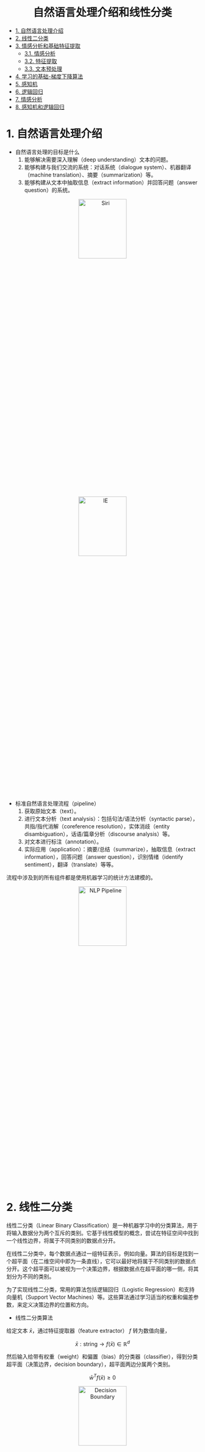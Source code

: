 <div align="center">
  <h1>自然语言处理介绍和线性分类</h1>
</div>

* [1. 自然语言处理介绍](#1-自然语言处理介绍)
* [2. 线性二分类](#2-线性二分类)
* [3. 情感分析和基础特征提取](#3-情感分析和基础特征提取)
  * [3.1. 情感分析](#31-情感分析)
  * [3.2. 特征提取](#32-特征提取)
  * [3.3. 文本预处理](#33-文本预处理)
* [4. 学习的基础-梯度下降算法](#4-学习的基础-梯度下降算法)
* [5. 感知机](#5-感知机)
* [6. 逻辑回归](#6-逻辑回归)
* [7. 情感分析](#7-情感分析)
* [8. 感知机和逻辑回归](#8-感知机和逻辑回归)

# 1. 自然语言处理介绍

* 自然语言处理的目标是什么
  1. 能够解决需要深入理解（deep understanding）文本的问题。
  2. 能够构建与我们交流的系统：对话系统（dialogue system）、机器翻译（machine translation）、摘要（summarization）等。
  3. 能够构建从文本中抽取信息（extract information）并回答问题（answer question）的系统。

<div align="center">
  <img src="../../assets/1_dialog.png" alt="Siri" width="50%" height="20%">
</div>

<div align="center">
  <img src="../../assets/1_ie.png" alt="IE" width="50%" height="20%">
</div>


* 标准自然语言处理流程（pipeline）
  1. 获取原始文本（text）。
  2. 进行文本分析（text analysis）：包括句法/语法分析（syntactic parse），共指/指代消解（coreference resolution），实体消歧（entity disambiguation），话语/篇章分析（discourse analysis）等。
  3. 对文本进行标注（annotation）。
  4. 实际应用（application）：摘要/总结（summarize），抽取信息（extract information），回答问题（answer question），识别情绪（identify sentiment），翻译（translate）等等。

流程中涉及到的所有组件都是使用机器学习的统计方法建模的。

<div align="center">
  <img src="../../assets/1_nlp_pipeline.png" alt="NLP Pipeline" width="50%" height="20%">
</div>

# 2. 线性二分类

线性二分类（Linear Binary Classification）是一种机器学习中的分类算法，用于将输入数据分为两个互斥的类别。它基于线性模型的概念，尝试在特征空间中找到一个线性边界，将属于不同类别的数据点分开。

在线性二分类中，每个数据点通过一组特征表示，例如向量。算法的目标是找到一个超平面（在二维空间中即为一条直线），它可以最好地将属于不同类别的数据点分开。这个超平面可以被视为一个决策边界，根据数据点在超平面的哪一侧，将其划分为不同的类别。

为了实现线性二分类，常用的算法包括逻辑回归（Logistic Regression）和支持向量机（Support Vector Machines）等。这些算法通过学习适当的权重和偏差参数，来定义决策边界的位置和方向。


* 线性二分类算法

给定文本 $\bar{x}$，通过特征提取器（feature extractor） $f$ 转为数值向量，

$$
\bar{x}: \text{string} \rightarrow f(\bar{x}) \in \mathbb{R}^d
$$

然后输入给带有权重（weight）和偏置（bias）的分类器（classifier），得到分类超平面（决策边界，decision boundary），超平面两边分属两个类别。

$$
\bar{w}^T f(\bar{x}) \geq 0
$$

<div align="center">
  <img src="../../assets/1_decision_boundary.png" alt="Decision Boundary" width="50%" height="20%">
</div>


# 3. 情感分析和基础特征提取

## 3.1. 情感分析

情感分析（Sentiment Analysis）是一种文本分析技术，用于确定给定文本中的情感倾向或情感极性。它可以帮助我们了解文本中的情感状态，例如正面、负面或中性。情感分析在许多领域都有广泛的应用，包括社交媒体分析、产品评论、舆情监测等。

> 情感分析 vs 情绪分析
> 
> 情感分析（Sentiment Analysis）和情绪分析（Emotional Analysis）是两种在文本分析中用于理解情感和情绪的方法，但它们有一些区别。
> 
> 情感分析（Sentiment Analysis）关注的是文本中的情感倾向或情感极性。它旨在确定文本是积极的、消极的还是中性的。情感分析通常使用情感词典、机器学习算法或深度学习模型来对文本进行情感分类。它可以用于分析产品评论、社交媒体帖子、新闻文章等，以了解公众对某个主题或产品的情感反应。
> 
> 情绪分析（Emotional Analysis）则更加关注文本中的情绪状态。它试图识别文本中表达的具体情绪，如喜悦、愤怒、悲伤、恐惧等。情绪分析通常涉及对情绪词汇、情绪模型或语义规则的分析，以确定文本所包含的情绪类型。情绪分析可用于社交媒体数据、用户评论、电影评论等领域，以了解人们在特定情境下的情绪体验。
> 
> 情感分析更关注整体情感倾向，而情绪分析更关注具体的情绪类型和情感状态。


* 情感分析任务示例

> 这个电影好，想再看这个电影。     【积极的、好评】
> 
> 这个电影不好，不想再看这个电影了。【消极的、差评】

## 3.2. 特征提取

特征提取（Feature Extraction）指的是从文本数据中提取有用信息的过程。它涉及对文本进行预处理和转换，以便能够捕捉文本的关键特征。一些常见的基本特征包括词频（某个词在文本中出现的次数）、词袋模型（文本中所有词的集合）、文本长度等。通过提取这些基本特征，我们可以更好地理解文本数据并进行进一步的分析和建模。

$$
\bar{x}: \text{string} \rightarrow f(\bar{x}) \in \mathbb{R}^d
$$

* 训练数据集

带有标签的数据进行特征抽取后作为标注数据集
$$
\{ f(\bar{x}^{(i)}), y^{(i)} \}_{i=1}^D
$$
可以直接训练分类器。

* 特征提取 - 词袋模型

词袋模型（Bag-of-Words Model）是一种常用的文本表示方法。它将文本视为一个袋子（或集合）中的词汇的无序集合，忽略了词汇的语法和顺序，仅关注词汇的出现频率。

词袋模型的基本思想是将文本转换为一个向量，其中向量的每个维度对应于词汇表中的一个单词。每个维度的值表示该单词在文本中出现的次数或其他权重值（如TF-IDF）。通过这种方式，我们可以将文本表示为数值化的特征向量，以便在机器学习模型中进一步处理和分析。

下面是一个简单的示例来说明词袋模型的概念。假设我们有以下两个句子：

> 句子一：这个电影好，想再看这个电影。
> 
> 句子二：这个电影不好，不想再看这个电影了。

使用词袋模型，我们可以构建词汇表如下：

> ['这个', '电影', '好', '，', '想', '再', '看', '。', '不好', '不想', '了']

然后，我们可以计算每个句子在词汇表中的词频，得到对应的特征向量：

> 句子一的特征向量：[2, 2, 1, 1, 1, 1, 1, 1, 0, 0, 0]
> 
> 句子二的特征向量：[2, 2, 0, 1, 0, 1, 1, 1, 1, 1, 1]

通过这种方式，我们将文本表示为了数值化的特征向量，其中每个维度表示了对应词汇在文本中出现的次数。词袋模型简化了文本的复杂性，使得文本可以更方便地被计算机处理和分析。然而，它忽略了词汇的顺序和上下文信息，可能会丢失一些语义和语境相关的信息。

```python
import jieba


sentence1 = "这个电影好，想再看这个电影。"
sentence2 = "这个电影不好，不想再看这个电影了。"

sentence1_tokenized = jieba.lcut(sentence1)
sentence2_tokenized = jieba.lcut(sentence2)
print("句子一分词结果:", sentence1_tokenized)
print("句子二分词结果:", sentence2_tokenized)


vocabulary = []
for word in sentence1_tokenized + sentence2_tokenized:
    if word not in vocabulary:
        vocabulary.append(word)
print("词表:", vocabulary)


sentence1_feature = [0] * len(vocabulary)
for word in sentence1_tokenized:
    index = vocabulary.index(word)
    sentence1_feature[index] += 1
print("句子一的特征向量(bow):", sentence1_feature)

sentence2_feature = [0] * len(vocabulary)
for word in sentence2_tokenized:
    index = vocabulary.index(word)
    sentence2_feature[index] += 1
print("句子一的特征向量(bow):", sentence2_feature)
```

* 特征提取 - N 元语法模型

N 元语法（N-gram）是一种常用的文本表示方法，而 Bag of Ngrams 则是基于 N 元语法和词袋模型的一种扩展模型。N 元语法表示文本中连续 N 个词的组合，例如二元语法（2-gram）表示连续两个词的组合，三元语法（3-gram）表示连续三个词的组合，以此类推。N 元语法可以捕捉到一定的上下文信息，并且在一些文本任务中具有一定的效果。Bag of Ngrams 模型扩展了词袋模型（Bag-of-Words Model），将 N 元语法作为特征进行文本表示。

下面是一个简单的示例来说明 Bag of Ngrams 模型的概念。假设我们有以下两个句子：

> 句子一：这个电影好，想再看这个电影。
> 
> 句子二：这个电影不好，不想再看这个电影了。

使用 Bag of Ngrams 模型，我们可以构建 2-gram 词汇表如下：

> ['这个电影', '电影好', '好，', '，想', '想再', '再看', '看这个', '电影。', '。这个', '电影不好', '不好，', '，不想', '不想再', '电影了', '了。']

然后，我们可以计算每个 2-gram 在句子中出现的次数，得到对应的特征向量：

> 句子一的特征向量：[2, 1, 1, 1, 1, 1, 1, 1, 0, 0, 0, 0, 0, 0, 0]
> 
> 句子二的特征向量：[2, 0, 0, 0, 0, 1, 1, 0, 0, 1, 1, 1, 1, 1, 1]

通过这种方式，我们将每个句子表示为一个向量，其中向量的每个位置表示对应2-gram在句子中出现的次数。从特征向量可以看出 2-gram 比词袋模型更有区分性。

```python
import jieba


sentence1 = "这个电影好，想再看这个电影。"
sentence2 = "这个电影不好，不想再看这个电影了。"

sentence1_tokenized = jieba.lcut(sentence1)
sentence2_tokenized = jieba.lcut(sentence2)
print("句子一分词结果:", sentence1_tokenized)
print("句子二分词结果:", sentence2_tokenized)


vocabulary = []
tokenized = sentence1_tokenized + sentence2_tokenized
for two_gram in zip(tokenized, tokenized[1:]):
    two_gram_str = "".join(two_gram)
    if two_gram_str not in vocabulary:
        vocabulary.append(two_gram_str)
print("N-gram 词表:", vocabulary)

sentence1_feature = [0] * len(vocabulary)
for i in range(len(sentence1_tokenized) - 1):
    two_gram_str = "".join(sentence1_tokenized[i:i + 2])
    index = vocabulary.index(two_gram_str)
    sentence1_feature[index] += 1
print("句子一的特征向量(2-gram):", sentence1_feature)

sentence2_feature = [0] * len(vocabulary)
for i in range(len(sentence2_tokenized) - 1):
    two_gram_str = "".join(sentence2_tokenized[i:i + 2])
    index = vocabulary.index(two_gram_str)
    sentence2_feature[index] += 1
print("句子二的特征向量(2-gram):", sentence2_feature)
```

> 词袋模型 vs Bag of Ngrams 模型
> 
> Bag of Ngrams 模型相对于词袋模型具有考虑词序和局部上下文的优势，适用于一些需要捕捉词序和上下文关系的任务。然而，根据具体任务和数据集的特点，选择合适的文本表示方法是很重要的，有时词袋模型可能更适用。

* 词频逆文档频率（TF-IDF）

词频逆文档频率（Term Frequency-Inverse Document Frequency，TF-IDF）是一种常用的特征权重计算方法，用于衡量一个词在文档中的重要性。它结合了词频（term frequency）和逆文档频率（inverse document frequency）两个因素。Bag of Ngrams 模型和词袋模型都仅仅使用了词频或 N-gram 频率。

Bag of Ngrams 模型和词袋模型都可以与 TF-IDF 一起使用。在词袋模型中，每个文档可以表示为一个向量，其中每个维度对应一个词，并记录该词在文档中的出现次数。使用 TF-IDF，可以将词袋模型中的词频进行加权，使得更重要的词获得更高的权重。在 Bag of Ngrams 模型中，每个文档也可以表示为一个向量，其中每个维度对应一个 N-gram，并记录该 N-gram 在文档中的出现次数。同样地，可以使用 TF-IDF 来对 N-grams 进行加权，以考虑它们在整个语料库中的重要性。

通过使用 TF-IDF，可以降低常见词（如“the”、“is”等）的权重，提高具有更高信息量的词或 N-grams 的权重。这有助于突出文本中的关键信息，对于一些文本处理任务，如文本分类、信息检索和文本聚类等，可以提升性能。因此，Bag of Ngrams 模型和词袋模型与 TF-IDF 相结合，可以更好地表示文本并捕捉关键信息。

> TF-IDF 是通过以下步骤计算的：
> 
> 计算词频（Term Frequency，TF）：对于给定的文档，计算每个词在文档中的出现频率。可以使用简单计数或标准化的词频计算方法，如将词频除以文档中的总词数，以避免较长文档对词频的影响。
> 
> 词频（TF）= 词在文档中的出现次数 / 文档中的总词数
> 计算逆文档频率（Inverse Document Frequency，IDF）：计算每个词的逆文档频率，表示该词在整个文档集合中的重要性。逆文档频率可以通过以下公式计算：
> 
> IDF = log(总文档数 / 包含该词的文档数)
>
> 其中，总文档数是语料库中的文档总数，包含该词的文档数是包含该词的文档的数量。
> 计算 TF-IDF 权重：将词频（TF）和逆文档频率（IDF）相乘，得到最终的 TF-IDF 权重。
> 
> TF-IDF = TF * IDF

通过计算 TF-IDF 权重，可以衡量一个词在单个文档中的重要性（通过 TF），以及在整个文档集合中的稀有程度（通过 IDF）。常见词在多个文档中频繁出现，其 TF 较高但 IDF 较低，因此其权重会相对较低。而对于在少数文档中出现但具有较高信息量的词，其 TF 较高且 IDF 较高，因此其权重会相对较高。需要注意的是，TF-IDF 权重的计算可以在整个文档集合上进行，也可以在单个文档内部进行。


## 3.3. 文本预处理

* 中文分词（Word Segmentation）和英文分词（Tokenization）

中文分词是将连续的中文字符序列切分成有意义的词语。中文中没有像空格那样明显的词语分隔符，因此需要使用中文分词工具，如jieba、hanlp等。

英文分词将连续的英文文本切分为单词或标点符号。英文文本中通常以空格作为词语的分隔符，但仍需处理标点符号等特殊情况。常用的分词工具有 NLTK、SpaCy 等。

* 停用词过滤（Stop Word Filtering）

中文和英文都需要过滤停用词，去除一些常见且对文本分析任务贡献较少的停用词，例如“的”，“是”，“在”，“the”，“is”，“in”等。可以使用预定义的停用词列表或基于统计方法自动选择停用词。停用词列表可根据任务和语料库进行定制。

* 文本规范化（Text Normalization）

对于中文来说，文本规范化需要处理中文文本中的繁体字、拼音、缩写、汉字表示的数字等，将其转换为标准化的形式。这有助于提高文本的一致性和可处理性。

对于英文来说，文本规范化需要进行大小写转换（Lowercasing/Uppercasing）以避免同一个单词因大小写不同而被视为不同的词。词形还原（Lemmatization）和词干提取（stemming）将单词还原为其原始或基本形式，以减少词形的变化对文本处理的影响。

词形还原是将单词还原为其在词典中的原始形式（称为词元或词根），以保留单词的语义信息。词形还原考虑了词性和上下文，以确保还原后的单词是有效的词元。例如：单词 "running"，词形还原结果 "run"。单词 "better"，词形还原结果 "good"。单词 "went"，词形还原结果："go"。在这些示例中，词形还原将单词还原为其原始形式，去除了时态、派生后缀等，使得不同形式的单词都归并到相同的基本形式上。

词干提取是一种简化的单词还原方法，通过删除单词的后缀来获得词干（即词的基本形式），而不考虑词性和上下文。词干提取可能会生成一些非词元的形式，但它具有较高的运行效率。例如：单词 "running"，词干提取结果 "run"。单词 "better"，词干提取结果"better"。单词 "went"，词干提取结果 "went"。在这些示例中，词干提取通过去除后缀，将单词简化为其词干形式。词干提取不考虑词性和语义，因此可能会产生一些不是真正的单词，但它在某些情况下可以作为一种简化文本处理的方法。

需要注意的是，词形还原通常比词干提取更复杂，并且在某些任务中更为准确。选择使用词形还原还是词干提取取决于具体的应用场景和任务要求。

* 文本预处理的优点

这些预处理步骤有助于减少噪音、统一文本表示，提取有用的信息，为后续的文本分析任务奠定基础。具体的预处理步骤和顺序可能因不同任务和数据而有所变化。

* 文本预处理 Python 实现

```python
import jieba
import nltk
from nltk.tokenize import word_tokenize
from nltk.stem import WordNetLemmatizer
from nltk.stem import PorterStemmer

nltk.download('punkt')

# 中文分词和停用词过滤
stopwords = ['的', '了', '和', '是', '就', '都', '而', '及', '与', '或', '个', '也', '这']
text = "我喜欢看电影，尤其喜欢科幻电影和动作片。"
tokenized_list = jieba.lcut(text)
print("中文分词结果:", tokenized_list)

tokenized_remove_stopword_list = [word for word in tokenized_list if word not in stopwords]
print("中文停用词过滤后的分词结果:", tokenized_remove_stopword_list)


# 英文分词和词形还原
text = "cats ate running better"
words = word_tokenize(text)
print("英文分词结果:", words)

lemmatizer = WordNetLemmatizer()  # 词形还原器
lemmatized_words = [lemmatizer.lemmatize(word) for word in words]
print("词形还原结果:", lemmatized_words)

stemmer = PorterStemmer()         # 词干提取器
stemmed_words = [stemmer.stem(word) for word in words]
print("词干提取结果:", stemmed_words)
```

# 4. 学习的基础 - 梯度下降算法

梯度下降算法（Gradient Descent）是一种常用的优化算法，用于找到函数的最小值或最大值（梯度上升）。它通过迭代更新参数的方式来逐步逼近最优解。

* 算法流程

假设有一个可微的函数 $f(x)$（机器学习中的目标函数），我们的目标是找到使得 $f(x)$ 达到最小值的 $x$ 值。梯度下降算法通过迭代更新参数的方式来逐步逼近最小值。

> 1. 初始化参数 $x$ 和学习率 $\alpha$。
> 2. 计算函数 $f(x)$ 的梯度，即 $f^{\prime}(x)$。
> 3. 更新参数 $x := x - \alpha * f^{\prime}(x)$。
> 4. 重复步骤 2 和步骤 3，直到满足停止条件（例如达到最大迭代次数或梯度变化很小）。

这样，通过不断更新参数 $x$，梯度下降算法可以逐步接近最小值点。

> 以一维坐标为例，梯度主要表示的是变化率，梯度的值可以告诉我们函数在该点上是增长还是减小，以及增长或减小的速度有多快。
> 
> 学习率是一个超参数，用于控制参数更新的步长或称为学习步长。学习率决定了我们在每次参数更新中沿着梯度方向移动的距离。较大的学习率意味着我们会更快地接近最小值，但可能会导致参数在最小值附近波动或无法收敛。较小的学习率意味着我们会以较小的步长更新参数，可能需要更多的迭代次数才能收敛到最小值。
> 
> 梯度和学习率共同作用的方式是通过乘积来确定参数的更新量。学习率乘以梯度确定了参数更新的步长。较大的学习率会导致更大的步长，而较小的学习率会导致更小的步长。因此，学习率可以控制参数更新的速度和稳定性。选择合适的学习率是梯度下降算法中的一个关键问题。如果学习率过大，可能会导致参数在最小值附近来回震荡甚至发散；如果学习率过小，可能会导致收敛速度过慢或陷入局部最小值。

> * 为什么梯度的负方向就是损失下降最快的方向
> 
> 梯度下降算法中选择梯度的负方向作为更新方向的理论依据主要来自于微积分中的一阶导数和泰勒展开的思想。
> 
> 根据微积分中的一阶导数的定义，函数在某一点的导数表示了函数在该点的变化率和变化的方向。对于多变量函数，梯度可以看作是导数的推广，表示了函数在每个参数维度上的变化率和变化的方向。
>
> 梯度的方向指示了函数在当前点的最大上升率，而负梯度的方向则指示了函数在当前点的最大下降率。因此，负梯度的方向可以被认为是函数下降最快的方向。

在一个点上，借助于泰特展开，我们有

$$
f(x + \delta) - f(x) \approx f^{\prime}(x) \cdot \delta
$$

其中，$f^{\prime}(x)$ 和 $\delta$ 为向量，那么这两者的内积就等于

$$
f^{\prime}(x) \cdot \delta = ||f^{\prime}(x)|| \cdot ||\delta|| \cdot \cos \theta
$$

当 $\theta = \pi$ 时，也就是 $\theta$ 在 $f^{\prime}(x)$ 的负方向上时，取得最小值，也就是下降的最快的方向了



以 $f(x) = x^2 + 5*\sin(x)$ 为例，求解步骤如下：

```python
import numpy as np
import matplotlib.pyplot as plt


# 定义函数 f(x)
def f(x):
    return x ** 2 + 5 * np.sin(x)


# 定义函数 f(x) 的导数
def f_derivative(x):
    return 2 * x + 5 * np.cos(x)


# 梯度下降算法
def gradient_descent(x_start, learning_rate, num_iterations):
    x = x_start
    history = [x]                      # 保存每次迭代后的 x 值
    for _ in range(num_iterations):
        gradient = f_derivative(x)     # 计算梯度
        x -= learning_rate * gradient  # 更新参数 x
        history.append(x)              # 保存更新后的 x 值
    return x, history


# 设置初始参数和学习率
x_start = -3         # 初始参数值
learning_rate = 0.1  # 学习率
num_iterations = 50  # 迭代次数

# 运行梯度下降算法
x_min, x_history = gradient_descent(x_start, learning_rate, num_iterations)

# 输出最小值和最小值对应的 x 值
print("最小值:", f(x_min))
print("最小值对应的 x 值:", x_min)

# 绘制函数曲线和梯度下降过程
x = np.linspace(-5, 5, 100)
y = f(x)
plt.plot(x, y, label='f(x)')
plt.scatter(x_history, f(np.array(x_history)), c='r', label='Gradient Descent Point')
plt.legend()
plt.xlabel('x')
plt.ylabel('f(x)')
plt.show()
```

运行上述代码，将得到函数 $f(x)$ 的最小值和最小值对应的 $x$ 值，并绘制出函数曲线和梯度下降过程的图形。

<div align="center">
  <img src="../../assets/1_gradient_descent.png" alt="Gradient Descent" width="50%" height="20%">
</div>

# 5. 感知机

感知机（Perceptron）是一种简单的二分类线性分类模型，由美国科学家 Frank Rosenblatt 在1957年提出。它是人工神经网络的基础，也是神经网络发展的起点之一。

感知机模型由输入层、权重、激活函数和输出层组成。它的输入是一组特征向量，每个特征都有一个对应的权重。感知机通过将输入特征与对应的权重相乘并加权求和，然后通过激活函数进行非线性变换，得到最终的输出结果。

具体而言，对于一个输入特征向量 $x = (x_1, x_2, ..., x_n)$，感知机模型的输出 $y$ 是通过以下步骤计算得到的：

1. 对于每个输入特征 $x_i$，与对应的权重 $w_i$ 相乘并求和，得到加权求和结果 $z = w_1 x_1 + w_2 x_2 + ... + w_n x_n$。

2. 将加权求和结果 $z$ 输入到激活函数（通常为阶跃函数或符号函数）中，根据激活函数的输出确定感知机的最终输出 $y$。例如，对于阶跃函数，如果 $z$ 大于等于某个阈值（通常为0），则输出为正类（1），否则输出为负类（-1）。

> 感知机模型的训练过程旨在调整权重值，使得模型能够正确地对输入样本进行分类。训练过程使用随机梯度下降算法，通过迭代调整权重，使得模型的分类结果与真实标签一致。需要注意的是，感知机模型只能处理线性可分的情况，即存在一个超平面可以将不同类别的样本完全分开。对于线性不可分的问题，感知机无法收敛到一个满足要求的解。为了处理线性不可分问题，后续发展出了更复杂的分类模型，如多层感知机（Multilayer Perceptron）。


感知机使用的是随机梯度下降（Stochastic Gradient Descent，SGD）算法与传统的梯度下降算法不同，感知机的损失函数不是可微的，因此无法直接使用梯度下降算法。相反，感知机使用了一个简化的更新规则来进行参数更新。梯度下降算法的一般形式是基于损失函数的梯度进行参数更新。但感知机使用的是误分类点的梯度，即每次只选择一个误分类点进行参数更新。

下面是感知机的梯度下降更新规则的简化形式：

1. 对于一个误分类的样本 $(x, y)$，其中 $x$ 是输入特征向量，$y$ 是真实标签。预测结果为 $y\_pred$。
2. 根据预测结果 $y\_pred$ 和真实标签 $y$ 的差异来计算更新量 $\delta = \alpha * (y - y\_pred)$。
3. 更新权重和偏置：$w\_new = w\_old + \delta * x$，$b\_new = b\_old + \delta$。在更新权重的过程中 $x$ 是输入样本的特征信息，如果没有 $x$ 而只有一个更新量 update。这样的更新方式将无法正确地调整权重，使感知机模型能够更好地适应输入数据。没有输入特征信息，将无法正确地调整权重，导致模型不能准确地对样本进行分类。

需要注意的是，感知机只针对误分类点进行参数更新，因此这种更新方式可以将误分类点推向正确的一侧，直到所有样本被正确分类或达到指定的迭代次数。这是感知机使用的简化梯度下降更新规则，与传统梯度下降算法有所不同。传统梯度下降算法通常涉及对整个训练集的梯度计算和参数更新，而感知机仅处理误分类点。

* 感知机 Python 实现

<div align="center">
  <img src="../../assets/1_coordinate_system.png" alt="Gradient Descent" width="50%" height="20%">
</div>

下面用 Python 实现感知机用于对第一象限和第三象限的点进行分类：

```python
import numpy as np


class Perceptron:
    def __init__(self, input_size):
        self.weights = np.zeros(input_size)
        self.bias = 0

    def predict(self, inputs):
        activation = np.dot(inputs, self.weights) + self.bias
        return np.where(activation >= 0, 1, -1)

    def train(self, inputs, labels, learning_rate, epochs):
        for _ in range(epochs):
            for i in range(len(inputs)):
                prediction = self.predict(inputs[i])
                if prediction != labels[i]:
                    update = learning_rate * (labels[i] - prediction)
                    self.weights += update * inputs[i]
                    self.bias += update

# 训练数据
inputs = np.array([[2, 1], [3, 4], [-2, -1], [-3, -2]])
labels = np.array([1, 1, -1, -1])

# 创建感知机对象
perceptron = Perceptron(input_size=2)

# 训练感知机
perceptron.train(inputs, labels, learning_rate=0.1, epochs=10)

# 测试感知机
test_inputs = np.array([[400, 194], [-13, -34]])
predictions = perceptron.predict(test_inputs)

# 输出预测结果
for i in range(len(test_inputs)):
    print(f"Input: {test_inputs[i]}, Prediction: {predictions[i]}")
```

# 6. 逻辑回归

逻辑回归（Logistic Regression）是一种用于二分类问题的统计学习方法，逻辑回归是一种判别式概率模型。具体来说，逻辑回归使用线性回归模型的输出（线性组合）作为输入，然后通过 logistic 函数将其转换为一个在0到1之间的概率值。这个概率值表示样本属于某个特定类别的概率。基于这个概率值，我们可以进行分类决策，将概率大于一个阈值的样本划分为正类，概率小于阈值的样本划分为负类。

逻辑回归之所以被称为"回归"，是因为它的数学基础和一般的线性回归方法有一些相似之处。逻辑回归的名称起源于它的数学形式和推导过程。在逻辑回归中，主要是使用线性回归方法来建立模型，然后利用 logistic 函数（也称为 sigmoid 函数）将线性模型的输出映射到概率，即目标是预测样本的类别而不是连续的数值结果。

> 判别式概率模型（Discriminative Probabilistic Model）和生成式概率模型（Generative Probabilistic Model）是两种常见的概率建模方法，它们的区别如下：
> 
> 目标：
> * 判别式概率模型的目标是建立一个条件概率分布 P(y|x)，即给定输入 x，预测输出 y 的条件概率。它主要关注于学习输入和输出之间的直接关系，用于分类和回归等判别任务。
> * 生成式概率模型的目标是建立联合概率分布 P(x, y)，即同时建模输入 x 和输出 y 的联合概率分布。它不仅关注输入和输出之间的关系，还可以生成新样本，用于生成、聚类等任务。
> 
> 建模方法：
> * 判别式概率模型通过学习条件概率 P(y|x) 来直接建模输入和输出之间的关系。常见的判别式模型包括逻辑回归、支持向量机（SVM）、神经网络等。
> * 生成式概率模型通过学习联合概率分布 P(x, y) 来建模输入和输出之间的关系。常见的生成式模型包括朴素贝叶斯、高斯混合模型（GMM）、隐马尔可夫模型（HMM）等。
>
> 数据生成：
> * 判别式概率模型主要关注预测输出 y，通常不直接生成新的输入样本。它通过学习训练数据中的模式来进行分类或回归预测。
> * 生成式概率模型可以通过联合概率分布 P(x, y) 来生成新的输入样本。它可以模拟数据的分布，生成符合该分布的新样本。

* 逻辑回归算法的基本流程：

1. 数据预处理：首先，需要对输入数据进行预处理，包括特征缩放、处理缺失值、处理异常值等。还可以进行特征选择或转换，以提高模型性能。
2. 定义模型：逻辑回归使用 logistic 函数（也称为 sigmoid 函数）将线性模型的输出映射到概率值。定义模型和决策边界（decision boundary）如下

$$
\begin{aligned}
z &= \bar{w}^T f(\bar{x}) \\
\hat{y} &= P(y|\bar{x}) = \frac{1}{1 + e^{-z}} \\
y &= 
\begin{cases}
+1, \quad \text{if } P(y|\bar{x}) > \text{threshold} \\
-1, \quad \text{if } \text{other}
\end{cases}
\end{aligned} 
$$

<div align="center">
  <img src="../../assets/1_logistic_regression.png" alt="Logistic Regression" width="50%" height="20%">
</div>

3. 损失函数：逻辑回归使用对数似然损失函数（log-likelihood loss）来衡量模型预测与真实标签之间的差异。


如果逻辑回归和线性回归一样，利用误差平方和来当作损失函数。对于给定的训练集，损失函数如下：

$$
\mathcal{L}(y, \hat{y}) = \frac{1}{2} \sum_i (y^i - \hat{y}^i)^2
$$

$y^i$ 表示第 $i$ 个样本的真实值，$\hat{y}^i$ 表示第 $i$ 个样本的预测值。如果把 $\hat{y}^i$ 带入损失函数公式中，会发现这是一个非凸函数，这就意味着损失函数有着许多的局部最小值，这不利于我们的求解。

<div align="center">
  <img src="../../assets/1_nonconvex.png" alt="Nonconvex Function" width="50%" height="20%">
</div>

逻辑回归使用的常见损失函数是二元交叉熵损失函数（Binary Cross-Entropy Loss）。逻辑回归假设数据服从伯努利分布，假设模型的输出值是样本为正例的概率。因此有

$$
\begin{aligned}
P(y=1|x) &= \hat{y} \\
P(y=0|x) &= 1 - \hat{y} \\
\end{aligned}
$$

上面两式可以写成一般形式

$$
P(y|x) = \hat{y}^y (1 - \hat{y})^{(1-y)}
$$

接下来我们就要用极大似然估计（maximum likelihood estimation）来根据给定的训练集估计出参数

$$
L(w) = \prod_{i=1}^n P(y^i|x^i;w) = \prod_{i=1}^n (\hat{y}^i)^{y^i} (1 - \hat{y}^i)^{(1-y^i)}
$$

为了简化运算，我们对上面这个等式的两边都取一个对数

$$
\log L(w) = \sum_{i=1}^n (y^i \log \hat{y}^i + (1-y^i) \log (1 - \hat{y}^i))
$$

以上是求是的 $L(w)$ 最大的参数 $w$，加个负号就成了求最小的损失函数了，即最小化负对数似然（negative log likelihood，NLL）。

$$
\mathcal{L} = -\log L(w) = -\sum_{i=1}^n (y^i \log \hat{y}^i + (1-y^i) \log (1 - \hat{y}^i))
$$

即

$$
\mathcal{L} = 
\begin{cases}
- \log \hat{y} &\text{if } y=1 \\
- \log (1 - \hat{y}) &\text{if } y=0
\end{cases}
$$

<div align="center">
  <img src="../../assets/1_loss_func.png" alt="Loss Function" width="50%" height="20%">
</div>

该损失函数的直观解释是，当真实标签 $y$ 为1时，希望预测概率 $\hat{y}$ 越接近1越好；而当真实标签 $y$ 为0时，希望预测概率 $\hat{y}$ 越接近0越好。对于误分类的情况，损失函数会惩罚模型的预测偏离真实标签的程度。换句话说，如果样本的值是 1 的话，估计值越接近 1 付出的代价就越小，反之越大；同理，如果样本的值是 0 的话，估计值越接近 0 付出的代价就越小，反之越大。因此，损失函数也称为成本函数或代价函数或目标函数。


4. 参数优化：使用梯度下降（Gradient Descent）等优化算法，最小化损失函数来更新模型参数。

$$
\begin{aligned}
w &:= w + \Delta w = w - \eta \Delta \mathcal{L}(w) \\
w_j &:= w_j + \Delta w_j = w_j - \eta \frac{\mathcal{L}(w)}{w_j} \\
\end{aligned}
$$

其中，$w_j$ 表示第 $j$ 个特征的权重，$\eta$ 为学习率用来控制步长。

$$
\begin{aligned}
\frac{\mathcal{L}(w)}{w_j}
&= -\sum_{i=1}^n (y^i \frac{1}{\hat{y}^i} + (1-y^i) \frac{1}{(1 - \hat{y}^i)}) \frac{\partial \hat{y}^i}{\partial w_j} \\
&= -\sum_{i=1}^n (y^i \frac{1}{\hat{y}^i} + (1-y^i) \frac{1}{(1 - \hat{y}^i)}) \hat{y}^i (1 - \hat{y}^i) \frac{\partial \hat{z}^i}{\partial w_j} \\
&= -\sum_{i=1}^n (y^i (1 - \hat{y}^i) - (1-y^i) \hat{y}^i) x^i_j \\
&= -\sum_{i=1}^n (y^i - \hat{y}^i) x^i_j \\
\end{aligned}
$$

在使用梯度下降法更新权重时，只要根据下式即可

$$
\begin{aligned}
w_j := w_j + \eta \sum_{i=1}^n (y^i - \hat{y}^i) x^i_j
\end{aligned}
$$

* Python 实现逻辑回归的梯度下降算法

```python
import numpy as np
import matplotlib.pyplot as plt


def sigmoid(z):
    return 1 / (1 + np.exp(-z))


def compute_loss(X, y, theta):
    y_pred = sigmoid(np.dot(X, theta))
    epsilon = 1e-5  # 用于避免log(0)的情况
    loss = -np.mean(y * np.log(y_pred + epsilon) + (1 - y) * np.log(1 - y_pred + epsilon))
    return loss


def gradient_descent(X, y, learning_rate, num_iterations):
    num_samples, num_features = X.shape
    theta = np.zeros((num_features, 1))
    loss_history = []

    for _ in range(num_iterations):
        y_pred = sigmoid(np.dot(X, theta))
        loss = compute_loss(X, y, theta)
        gradient = (1/num_samples) * np.dot(X.T, (y_pred - y))
        theta -= learning_rate * gradient
        loss_history.append(loss)

    return theta, loss_history


np.random.seed(0)
num_samples = 100
X_positive = np.random.normal(loc=2, scale=1, size=(num_samples, 2))
X_negative = np.random.normal(loc=-2, scale=1, size=(num_samples, 2))
X = np.vstack((X_positive, X_negative))
y = np.vstack((np.ones((num_samples, 1)), np.zeros((num_samples, 1))))

X = np.hstack((np.ones((2*num_samples, 1)), X))
X[:, 1:] = (X[:, 1:] - np.mean(X[:, 1:], axis=0)) / np.std(X[:, 1:], axis=0)

learning_rate = 0.1
num_iterations = 1000
theta, loss_history = gradient_descent(X, y, learning_rate, num_iterations)

plt.plot(loss_history)
plt.xlabel('Iterations')
plt.ylabel('Loss')
plt.title('Loss Convergence')
plt.show()

# 生成测试样本
X_test = np.array([[1, 1, 1.5], [1, -1, -1.5]])
# 使用训练后的参数进行预测
y_pred = sigmoid(np.dot(X_test, theta))
print(y_pred)
```

损失的收敛情况如下：

<div align="center">
  <img src="../../assets/1_loss_convergence.png" alt="Loss Convergence" width="50%" height="20%">
</div>


# 7. 情感分析

[斯坦福情绪树库（Stanford Sentiment Treebank，SST）数据集介绍](https://towardsdatascience.com/the-stanford-sentiment-treebank-sst-studying-sentiment-analysis-using-nlp-e1a4cad03065)

情感分析是对给定文本进行极性分类的任务。SST 是典型情感分析的任务，模型必须分析文本的情感。例如，判断餐厅评论是积极还是消极的形式。关于 SST 更多细节见上述链接。更多情感分析数据集见 [Sentiment Analysis](https://github.com/sebastianruder/NLP-progress/blob/master/english/sentiment_analysis.md)。

> 1. The food at this restaurant is absolutely amazing! I highly recommend it to everyone.
> 
> 2. I had a terrible experience at this place. The service was terrible and the food was tasteless.

对完整句子进行二元分类（将中性句子排除，仅考虑负面或稍微负面 vs 稍微正面或正面），称为 [SST-2 或 SST 二元数据集](https://huggingface.co/datasets/stanfordnlp/sst2)。

最新的排行榜见 [Leaderboard - GLUE Benchmark](https://gluebenchmark.com/leaderboard)。

* 情感分析示例

> 1. this movie was great! would watch again              【积极的】
> 2. the movie was gross and overwrought, but I liked it  【积极的】
> 3. this movie was not really very enjoyable             【消极的】

根据以上示例可以看出，词袋模型似乎不够用，涉及到话语结构（discourse structure）、否定等问题。不过有一些方法可以解决这个问题，否定词（如 "not"）经常会改变句子的情感极性。为了更好地捕捉句子中的否定含义，可以提取以 "not" 为前缀的二元特征。这样可以将 "not" 和其后面的单词或短语作为一个整体来考虑，以更准确地判断句子的情感极性。通过提取这些 "not X" 的二元特征，可以捕捉到否定词对句子情感的影响，从而提高情感分类的性能。使用词袋模型构建一些简单的特征集合也能使得情感分析任务做的比较好了。

以下是一些机器学习在情感分析任务上的研究：

1. [Thumbs up? Sentiment Classification using Machine Learning Techniques](https://aclanthology.org/W02-1011/)

2. [Baselines and Bigrams: Simple, Good Sentiment and Topic Classification](https://aclanthology.org/P12-2018/)

3. [Convolutional Neural Networks for Sentence Classification](https://aclanthology.org/D14-1181/)

* 使用词袋模型和逻辑回归作为情感分析的基本框架，数据集使用 SST-2

```python
from datasets import load_dataset
from sklearn.metrics import accuracy_score
from sklearn.linear_model import LogisticRegression
from sklearn.feature_extraction.text import CountVectorizer


# 加载SST-2数据集
dataset = load_dataset("glue", "sst2")

# 获取训练集和验证集
train_data = dataset["train"]
valid_data = dataset["validation"]

# 初始化词袋模型
vectorizer = CountVectorizer()

# 将训练集文本转换为词袋特征表示
train_features = vectorizer.fit_transform(train_data["sentence"])

# 将验证集文本转换为词袋特征表示
valid_features = vectorizer.transform(valid_data["sentence"])

# 获取训练集标签
train_labels = train_data["label"]

# 初始化逻辑回归模型，并增加最大迭代次数
classifier = LogisticRegression(max_iter=1000)  # 增加最大迭代次数为1000

# 训练情感分类模型
classifier.fit(train_features, train_labels)

# 预测训练集和验证集标签
train_predictions = classifier.predict(train_features)
valid_predictions = classifier.predict(valid_features)

# 计算训练集和验证集准确率
train_accuracy = accuracy_score(train_labels, train_predictions)
valid_accuracy = accuracy_score(valid_data["label"], valid_predictions)

print("训练集准确率：", train_accuracy)
print("验证集准确率：", valid_accuracy)
```

以上实验使用基础的词袋模型和逻辑回归，获得如下结果：

```shell
训练集准确率： 0.9379352328913569
验证集准确率： 0.8188073394495413
```

在实践中，还需要进行更多的预处理、特征工程和模型调优来提高性能。

# 8. 感知机和逻辑回归

感知器（Perceptron）、逻辑回归（Logistic Regression）和支持向量机（Support Vector Machine，SVM）之间存在一些联系和关联。

感知器是一种基本的二元分类算法，它模仿了神经元的工作原理。它通过计算输入特征的加权和，并将结果传递给激活函数，以确定输出类别。感知器通常使用阶跃函数作为激活函数，当加权和超过阈值时输出为正类，否则为负类。感知器通过迭代的方式对权重进行调整，以逐渐减少分类错误。

逻辑回归是一种广泛应用于分类问题的统计学习方法。与感知器不同，逻辑回归使用了一种称为逻辑函数（或称为sigmoid函数）的激活函数，将线性组合的结果映射到0到1之间的概率范围。逻辑回归通过最大化似然函数或最小化交叉熵损失函数来学习模型参数，从而找到最佳的决策边界。

支持向量机是一种强大的监督学习算法，可应用于二元和多元分类问题，以及回归问题。SVM的目标是找到一个最优超平面，将不同类别的数据点最大程度地分开，同时最小化分类错误。SVM使用核函数将数据映射到高维特征空间，从而使非线性问题也能有效解决。

感知器和逻辑回归可以看作是最简单的线性分类器，逻辑回归可以被视为感知器的扩展，使用了更灵活的激活函数和更复杂的参数估计方法。逻辑回归可以看作是一个概率化的线性分类器，将线性组合的结果转化为概率输出。而感知器仅基于硬阈值进行分类。SVM 则是一种更复杂的分类方法，它可以处理非线性问题，通过使用核函数将数据映射到高维空间来实现更高维度的分类边界。总而言之，感知器和逻辑回归是线性分类器的基础，而 SVM 则是一种更具表现力和灵活性的分类器，可以处理更复杂的问题。

更多细节见 [Connections between Perceptron and Logistic Regression (and SVM)](https://www.cs.utexas.edu/~gdurrett/courses/online-course/perc-lr-connections.pdf)
